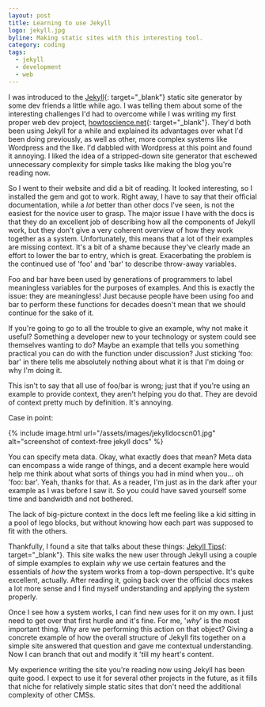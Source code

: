 ```yaml
---
layout: post
title: Learning to use Jekyll
logo: jekyll.jpg
byline: Making static sites with this interesting tool.
category: coding
tags:
  - jekyll
  - development
  - web
---
```


I was introduced to the [Jekyll](https://www.jekyllrb.com){: target="\_blank"} static site generator by some dev friends a little while ago. I was telling them about some of the interesting challenges I'd had to overcome while I was writing my first proper web dev project, [howtoscience.net](http://www.howtoscience.net/){: target="\_blank"}. They'd both been using Jekyll for a while and explained its advantages over what I'd been doing previously, as well as other, more complex systems like Wordpress and the like. I'd dabbled with Wordpress at this point and found it annoying. I liked the idea of a stripped-down site generator that eschewed unnecessary complexity for simple tasks like making the blog you're reading now.

So I went to their website and did a bit of reading. It looked interesting, so I installed the gem and got to work. Right away, I have to say that their official documentation, while a _lot_ better than other docs I've seen, is not the easiest for the novice user to grasp. The major issue I have with the docs is that they do an excellent job of describing how all the components of Jekyll work, but they don't give a very coherent overview of how they work together as a system. Unfortunately, this means that a lot of their examples are missing context. It's a bit of a shame because they've clearly made an effort to lower the bar to entry, which is great. Exacerbating the problem is the continued use of 'foo' and 'bar' to describe throw-away variables.

Foo and bar have been used by generations of programmers to label meaningless variables for the purposes of examples. And this is exactly the issue: they are meaningless! Just because people have been using foo and bar to perform these functions for decades doesn't mean that we should continue for the sake of it.

If you're going to go to all the trouble to give an example, why not make it useful? Something a developer new to your technology or system could see themselves wanting to do? Maybe an example that tells you something practical you can do with the function under discussion? Just sticking 'foo: bar' in there tells me absolutely nothing about what it is that I'm doing or why I'm doing it.

This isn't to say that all use of foo/bar is wrong; just that if you're using an example to provide context, they aren't helping you do that. They are devoid of context pretty much by definition. It's annoying.

Case in point:

{% include image.html url="/assets/images/jekylldocscn01.jpg" alt="screenshot of context-free jekyll docs" %}

You can specify meta data. Okay, what exactly does that mean? Meta data can encompass a wide range of things, and a decent example here would help me think about what sorts of things you had in mind when you... oh 'foo: bar'. Yeah, thanks for that. As a reader, I'm just as in the dark after your example as I was before I saw it. So you could have saved yourself some time and bandwidth and not bothered.

The lack of big-picture context in the docs left me feeling like a kid sitting in a pool of lego blocks, but without knowing how each part was supposed to fit with the others.

Thankfully, I found a site that talks about these things: [Jekyll Tips](https://jekyll.tips/){: target="\_blank"}. This site walks the new user through Jekyll using a couple of simple examples to explain _why_ we use certain features and the essentials of _how_ the system works from a top-down perspective. It's quite excellent, actually. After reading it, going back over the official docs makes a lot more sense and I find myself understanding and applying the system properly.

Once I see how a system works, I can find new uses for it on my own. I just need to get over that first hurdle and it's fine. For me, '_why_' is the most important thing. Why are we performing this action on that object? Giving a concrete example of how the overall structure of Jekyll fits together on a simple site answered that question and gave me contextual understanding. Now I can branch that out and modify it 'till my heart's content.

My experience writing the site you're reading now using Jekyll has been quite good. I expect to use it for several other projects in the future, as it fills that niche for relatively simple static sites that don't need the additional complexity of other CMSs.
